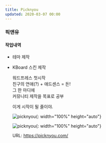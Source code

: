 ```yaml
---
title: Picknyou
updated: 2020-03-07 00:00
---
```


### 픽앤유
  
#### 작업내역
- 테마 제작
- KBoard 스킨 제작
  
	워드프레스 첫시작  
	친구의 연애(?) + 애드센스 = 돈!  
	그 한 마디에  
	커뮤니티 제작을 목표로 공부  
  
	이게 시작이 될 줄이야.
  
	![picknyou](https://github.com/project0210/project0210.github.io/blob/master/_posts/images/picknyou/001.png?raw=true){: width="100%" height="auto"}
  
	![picknyou](https://github.com/project0210/project0210.github.io/blob/master/_posts/images/picknyou/002.png?raw=true){: width="100%" height="auto"}
  
	URL: https://picknyou.com/